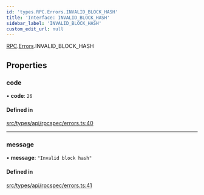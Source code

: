 ```yaml
---
id: 'types.RPC.Errors.INVALID_BLOCK_HASH'
title: 'Interface: INVALID_BLOCK_HASH'
sidebar_label: 'INVALID_BLOCK_HASH'
custom_edit_url: null
---
```


[RPC](../namespaces/types.RPC.md).[Errors](../namespaces/types.RPC.Errors.md).INVALID_BLOCK_HASH

## Properties

### code

• **code**: `26`

#### Defined in

[src/types/api/rpcspec/errors.ts:40](https://github.com/starknet-io/starknet.js/blob/v5.29.0/src/types/api/rpcspec/errors.ts#L40)

---

### message

• **message**: `"Invalid block hash"`

#### Defined in

[src/types/api/rpcspec/errors.ts:41](https://github.com/starknet-io/starknet.js/blob/v5.29.0/src/types/api/rpcspec/errors.ts#L41)
